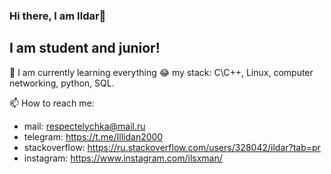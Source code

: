 ### Hi there, I am Ildar👋

I am student and junior!
---

🤖 I am currently learning everything 😂
my stack: C\C++, Linux, computer networking, python, SQL.

📫 How to reach me: 
- mail: respectelychka@mail.ru
- telegram: https://t.me/Illidan2000
- stackoverflow: https://ru.stackoverflow.com/users/328042/ildar?tab=pr
- instagram: https://www.instagram.com/ilsxman/

